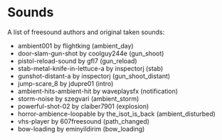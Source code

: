 # Sounds
A list of freesound authors and original taken sounds:
- ambient001 by flightking (ambient\_day)
- door-slam-gun-shot by coolguy244e (gun\_shoot)
- pistol-reload-sound by gfl7 (gun\_reload)
- stab-metal-knife-in-lettuce-a by inspectorj (stab)
- gunshot-distant-a by inspectorj (gun\_shoot\_distant)
- jump-scare\_8 by jdupre01 (intro)
- ambient-hits-ambient-hit by waveplaysfx (notification)
- storm-noise by szegvari (ambient\_storm)
- powerful-shot-02 by claiber7901 (explosion)
- horror-ambience-loopable by the\_isot\_is\_back (ambient\_disturbed)
- vhs-player by 607freesound (path\_changed)
- bow-loading by eminyildirim (bow\_loading)
